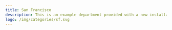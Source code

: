 ```yaml
---
title: San Francisco
description: This is an example department provided with a new installation of JKAN
logo: /img/categories/sf.svg
---
```

